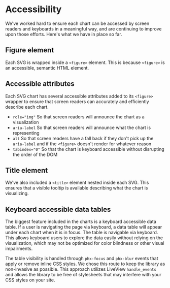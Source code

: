 # Accessibility
We've worked hard to ensure each chart can be accessed by screen readers and keyboards in a meaningful way, and are continuing to improve upon those efforts. Here's what we have in place so far.

## Figure element
Each SVG is wrapped inside a ``` <figure> ``` element. This is because ``` <figure> ``` is an accessible, semantic HTML element.

## Accessible attributes
Each SVG chart has several accessible attributes added to its ``` <figure> ``` wrapper to ensure that screen readers can accurately and efficiently describe each chart.

- ``` role="img" ``` So that screen readers will announce the chart as a visualization
- ``` aria-label ``` So that screen readers will announce what the chart is representing
- ``` alt ``` So that screen readers have a fall back if they don't pick up the ``` aria-label ``` and if the ``` <figure> ``` doesn't render for whatever reason
- ``` tabindex="0" ``` So that the chart is keyboard accessible without disrupting the order of the DOM

## Title element
We've also included a ``` <title> ``` element nested inside each SVG. This ensures that a visible tooltip is available describing what the chart is visualizing.

## Keyboard accessible data tables
The biggest feature included in the charts is a keyboard accessible data table. If a user is navigating the page via keyboard, a data table will appear under each chart when it is in focus. The table is navigable via keyboard. This allows keyboard users to explore the data easily without relying on the visualization, which may not be optimized for color blindness or other visual impairments.

The table visibility is handled through ``` phx-focus ``` and ``` phx-blur ``` events that apply or remove inline CSS styles. We chose this route to keep the library as non-invasive as possible. This approach utilizes LiveView ``` handle_events ``` and allows the library to be free of stylesheets that may interfere with your CSS styles on your site.
